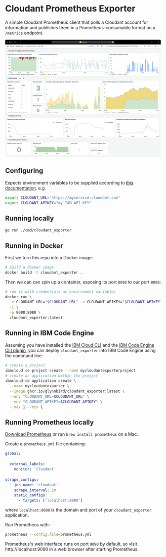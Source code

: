 # Cloudant Prometheus Exporter

A simple Cloudant Prometheus client that polls a Cloudant account for
information and publishes them in a Prometheus-consumable format on a `/metrics`
endpoint.

![](./images/grafana-dashboard.png)

## Configuring

Expects environment variables to be supplied according to
[this documentation](https://cloud.ibm.com/apidocs/cloudant?code=go#authentication-with-external-configuration).
e.g.

```sh
export CLOUDANT_URL="https://myservice.cloudant.com"
export CLOUDANT_APIKEY="my_IAM_API_KEY"
```

## Running locally

```sh
go run ./cmd/cloudant_exporter
```

## Running in Docker

First we turn this repo into a Docker image:

```sh
# build a docker image
docker build -t cloudant_exporter .
```

Then we can can spin up a container, exposing its port `8080` to our port
`8080`:

```sh
# run it with credentials as environment variables
docker run \
  -e CLOUDANT_URL="$CLOUDANT_URL" -e CLOUDANT_APIKEY="$CLOUDANT_APIKEY" \
  -i \
  -p 8080:8080 \
  cloudant_exporter:latest
```

## Running in IBM Code Engine

Assuming you have installed the
[IBM Cloud CLI](https://cloud.ibm.com/docs/cli?topic=cli-install-ibmcloud-cli)
and the
[IBM Code Engine CLI plugin](https://cloud.ibm.com/docs/codeengine?topic=codeengine-cli),
you can deploy `cloudant_exporter` into IBM Code Engine using the command line:

```sh
# create a project
ibmcloud ce project create --name mycloudantexporterproject
# create an application within the project
ibmcloud ce application create \
  --name mycloudantexporter \
  --image ghcr.io/glynnbird/cloudant_exporter:latest \
  --env "CLOUDANT_URL=$CLOUDANT_URL" \
  --env "CLOUDANT_APIKEY=$CLOUDANT_APIKEY" \
  --max 1 --min 1
```

## Running Prometheus locally

[Download Prometheus](https://prometheus.io/docs/prometheus/latest/getting_started/#downloading-and-running-prometheus)
or run `brew install prometheus` on a Mac.

Create a `prometheus.yml` file containing:

```yaml
global:

  external_labels:
    monitor: 'cloudant'

scrape_configs:
  - job_name: 'cloudant'
    scrape_interval: 1m
    static_configs:
      - targets: ['localhost:8080']
```

where `localhost:8080` is the domain and port of your `cloudant_exporter`
application.

Run Prometheus with:

```sh
prometheus --config.file=prometheus.yml
```

Prometheus's web interface runs on port `9090` by default, so visit http://localhost:9090 in a web browser after starting Prometheus.
